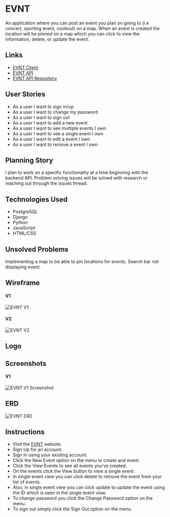 # EVNT
An application where you can post an event you plan on going to (i.e concert, sporting event, cookout) on a map. When an event is created the location will be pinned on a map which you can click to view the information, delete, or update the event.

## Links
- [EVNT Client](https://jnr0790.github.io/evnt-client/)
- [EVNT API](https://evnt-api.herokuapp.com/)
- [EVNT API Repository](https://github.com/jnr0790/evnt-api)


## User Stories
- As a user I want to sign in/up
- As a user I want to change my password
- As a user I want to sign out
- As a user I want to add a new event
- As a user I want to see multiple events I own
- As a user I want to see a single event I own
- As a user I want to edit a event I own
- As a user I want to remove a event I own

## Planning Story
I plan to work on a specific functionality at a time beginning with the backend API. Problem solving issues will be solved with research or reaching out through the issues thread.

## Technologies Used
- PostgreSQL
- Django
- Python
- JavaScript
- HTML/CSS

## Unsolved Problems
Implementing a map to be able to pin locations for events.
Search bar not displaying event.

## Wireframe
#### V1
![EVNT V1](https://i.imgur.com/mCWqjIp.png)

#### V2
![EVNT V2](https://i.imgur.com/DMl7L3C.png)

## Logo

## Screenshots
#### V1
![EVNT V1 Screenshot](https://i.imgur.com/LeYV2vV.png)

## ERD
![EVNT ERD](https://i.imgur.com/y4IQCu6.png)

## Instructions
- Visit the [EVNT](https://jnr0790.github.io/evnt-client/) website.
- Sign Up for an account.
- Sign In using your existing account.
- Click the New Event option on the menu to create and event.
- Click the View Events to see all events you've created.
- On the events click the View button to view a single event.
- In single event view you can click delete to remove the event from your list of events.
- Also, in single event view you can click update to update the event using the ID which is seen in the single event view.
- To change password you click the Change Password option on the menu.
- To sign out simply click the Sign Out option on the menu.

